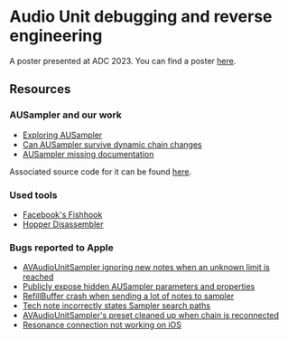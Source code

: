 # Audio Unit debugging and reverse engineering

A poster presented at ADC 2023. You can find a poster [here](au-debugging-reverse-engineering.pdf).

## Resources

### AUSampler and our work

- [Exploring AUSampler](https://infinum.com/blog/getting-started-with-au-sampler/)
- [Can AUSampler survive dynamic chain changes](https://infinum.com/blog/au-sampler-dynamic-chain-changes/)
- [AUSampler missing documentation](https://infinum.com/blog/ausampler-missing-documentation/)

Associated source code for it can be found [here](https://github.com/infinum/mysterious-sampler).

### Used tools

- [Facebook's Fishhook](https://github.com/facebook/fishhook)
- [Hopper Disassembler](https://www.hopperapp.com/)

### Bugs reported to Apple

- [AVAudioUnitSampler ignoring new notes when an unknown limit is reached](http://openradar.appspot.com/radar?id=5598760801402880)
- [Publicly expose hidden AUSampler parameters and properties](http://openradar.appspot.com/radar?id=5621421787054080)
- [RefillBuffer crash when sending a lot of notes to sampler](http://openradar.appspot.com/radar?id=5619393195147264)
- [Tech note incorrectly states Sampler search paths](http://openradar.appspot.com/radar?id=5575719308492800)
- [AVAudioUnitSampler's preset cleaned up when chain is reconnected](http://openradar.appspot.com/radar?id=5514004654981120)
- [Resonance connection not working on iOS](http://openradar.appspot.com/radar?id=5551119480651776)

